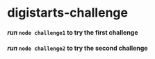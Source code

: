 # digistarts-challenge

#### *run* `node challenge1` to try the first challenge
#### *run* `node challenge2` to try the second challenge
